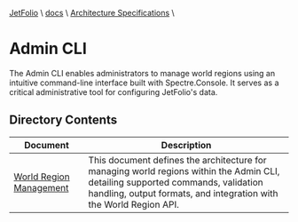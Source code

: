 [JetFolio](../../../README.md) \ [docs](../../README.md) \ [Architecture Specifications](../README.md) \

# Admin CLI

The Admin CLI enables administrators to manage world regions using an intuitive command-line interface built with Spectre.Console. It serves as a critical administrative tool for configuring JetFolio's data.

## Directory Contents

| Document                                              | Description                                                  |
| ----------------------------------------------------- | ------------------------------------------------------------ |
| [World Region Management](world-region-management.md) | This document defines the architecture for managing world regions within the Admin CLI, detailing supported commands, validation handling, output formats, and integration with the World Region API. |
